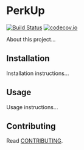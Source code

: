 # PerkUp

[![Build Status](https://travis-ci.org/andreserojasi/PerkUp.svg?branch=master)](https://travis-ci.org/andreserojasi/PerkUp)
[![codecov.io](https://codecov.io/gitlab/hbetts/orbitalpy/coverage.svg?branch=master)](https://codecov.io/gitlab/andreserojasi/PerkUp?branch=master)

About this project...

## Installation

Installation instructions...

## Usage

Usage instructions...

## Contributing

Read [CONTRIBUTING](CONTRIBUTING.md).
